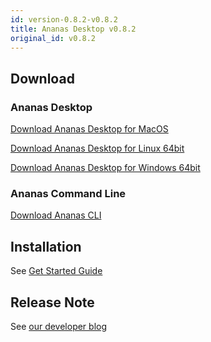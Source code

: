 ```yaml
---
id: version-0.8.2-v0.8.2
title: Ananas Desktop v0.8.2
original_id: v0.8.2
---
```


## Download

### Ananas Desktop

[Download Ananas Desktop for MacOS](https://github.com/ananas-analytics/ananas-desktop/releases/download/v0.8.2/Ananas.Analytics.Desktop.Edition-0.8.2.macos.dmg)

[Download Ananas Desktop for Linux 64bit](https://github.com/ananas-analytics/ananas-desktop/releases/download/v0.8.2/Ananas.Analytics.Desktop.Edition.0.8.2.linux.AppImage)

[Download Ananas Desktop for Windows 64bit](https://github.com/ananas-analytics/ananas-desktop/releases/download/v0.8.2/Ananas.Analytics.Desktop.Edition.0.8.2.win.zip)

### Ananas Command Line

[Download Ananas CLI](https://github.com/ananas-analytics/ananas-desktop/releases/download/v0.8.2/Ananas.Analytics.Desktop.Edition-CLI-0.8.2.zip)

## Installation

See [Get Started Guide](../user-guide/getting-started)

## Release Note

See [our developer blog](../../blog/2019/07/24/new-version-0.8.2)
